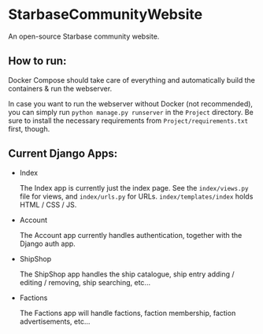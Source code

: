 # StarbaseCommunityWebsite
An open-source Starbase community website.

## How to run:

Docker Compose should take care of everything and automatically build the containers & run the webserver.

In case you want to run the webserver without Docker (not recommended), you can simply run `python manage.py runserver` in the `Project` directory. Be sure to install the necessary requirements from `Project/requirements.txt` first, though.


## Current Django Apps:

- Index

    The Index app is currently just the index page. See the `index/views.py` file for views, and `index/urls.py` for URLs. `index/templates/index` holds HTML / CSS / JS.


- Account
    
    The Account app currently handles authentication, together with the Django auth app.
  

- ShipShop
    
    The ShipShop app handles the ship catalogue, ship entry adding / editing / removing, ship searching, etc...


- Factions
    
    The Factions app will handle factions, faction membership, faction advertisements, etc...